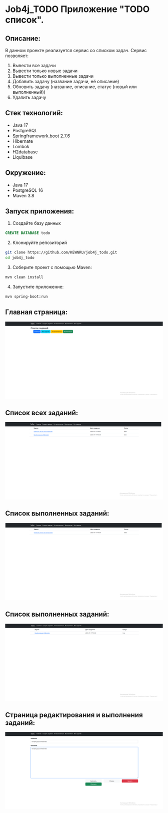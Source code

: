 ﻿# Job4j_TODO Приложение "TODO список".

## Описание:
В данном проекте реализуется сервис со списком задач.
Сервис позволяет:
1. Вывести все задачи
2. Вывести только новые задачи
3. Вывести только выполненные задачи
4. Добавить задачу (название задачи, её описание)
5. Обновить задачу (название, описание, статус (новый или выполненный))
6. Удалить задачу

## Стек технологий:
+ Java 17
+ PostgreSQL
+ Springframework.boot 2.7.6
+ Hibernate
+ Lombok
+ H2database
+ Liquibase

## Окружение:
- Java 17
- PostgreSQL 16
- Maven 3.8

## Запуск приложения:
1. Создайте базу данных
``` sql
CREATE DATABASE todo
```

2. Клонируйте репозиторий
``` bash
git clone https://github.com/KEWNRU/job4j_todo.git
cd job4j_todo
```

3. Соберите проект с помощью Maven:
``` bash
mvn clean install 
```

4. Запустите приложение:
``` bash
mvn spring-boot:run
```

## Главная страница:
![1.png](screen/1.png)
## Список всех заданий:
![2.png](screen/2.png)
## Список выполненных заданий:
![3.png](screen/3.png)
## Список выполненных заданий:
![4.png](screen/4.png)
## Страница редактирования и выполнения заданий:
![5.png](screen/5.png)


